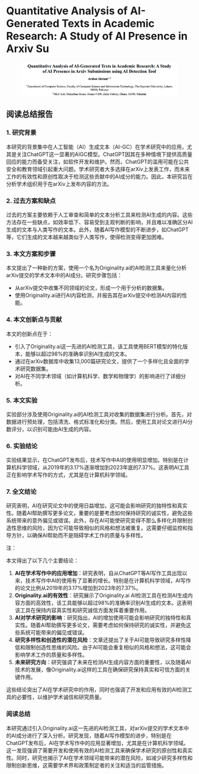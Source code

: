 # Quantitative Analysis of AI-Generated Texts in Academic Research: A Study of AI Presence in Arxiv Su

<figure><img src="../.gitbook/assets/image (225).png" alt=""><figcaption></figcaption></figure>

## 阅读总结报告

### 1. 研究背景

本研究的背景集中在人工智能（AI）生成文本（AI-GC）在学术研究中的应用，尤其是关注ChatGPT这一显著的AIGC模型。ChatGPT因其在多种情境下提供高质量回应的能力而备受关注，如软件开发和维护。然而，ChatGPT的滥用可能在公共安全和教育领域引起重大问题。学术研究者大多选择在arXiv上发表工作，而未来工作的有效性和原创性取决于检测这些贡献中的AI成分的能力。因此，本研究旨在分析学术组织用于在arXiv上发布内容的方法。

### 2. 过去方案和缺点

过去的方案主要依赖于人工审查和简单的文本分析工具来检测AI生成的内容。这些方法存在一些缺点，如效率低下、容易受到主观判断的影响，并且难以准确区分AI生成的文本与人类写作的文本。此外，随着AI写作模型的不断进步，如ChatGPT等，它们生成的文本越来越类似于人类写作，使得检测变得更加困难。

### 3. 本文方案和步骤

本文提出了一种新的方案，使用一个名为Originality.ai的AI检测工具来量化分析arXiv提交的学术文本中的AI成分。研究步骤包括：

* 从arXiv提交中收集不同领域的论文，形成一个用于分析的数据集。
* 使用Originality.ai进行AI内容检测，并报告其在arXiv提交中检测AI内容的性能。

### 4. 本文创新点与贡献

本文的创新点在于：

* 引入了Originality.ai这一先进的AI检测工具，该工具使用BERT模型的特化版本，能够以超过98%的准确率识别AI生成的文本。
* 通过在arXiv数据库中收集13,000篇研究论文，提供了一个多样化且全面的学术研究数据集。
* 对AI在不同学术领域（如计算机科学、数学和物理学）的影响进行了详细分析。

### 5. 本文实验

实验部分涉及使用Originality.ai的AI检测工具对收集的数据集进行分析。首先，对数据进行预处理，包括清洗、格式标准化和分类。然后，使用工具对论文进行AI分数评分，以识别可能由AI生成的内容。

### 6. 实验结论

实验结果显示，在ChatGPT发布后，技术写作中AI的使用明显增加。特别是在计算机科学领域，从2019年的3.17%逐渐增加到2023年底的7.37%。这表明AI工具正在影响学术写作的方式，尤其是在计算机科学领域。

### 7. 全文结论

研究表明，AI在研究论文中的使用日益增加，这可能会影响研究的独特性和真实性。随着AI帮助撰写更多论文，重要的是要考虑如何保持研究的诚实性，避免这些系统带来的意外偏见或错误。此外，存在AI可能使研究变得不那么多样化并限制创造性思维的风险，因为它可能导致相似的风格和想法被重复。这需要仔细监控和指导方针，以确保AI帮助而不是阻碍学术工作的质量与多样性。



注：

本文得出了以下几个主要结论：

1. **AI在学术写作中的应用增加**：研究表明，自从ChatGPT等AI写作工具出现以来，技术写作中AI的使用有了显著的增长。特别是在计算机科学领域，AI写作的论文比例从2019年的3.17%增加到2023年的7.37%。
2. **Originality.ai的有效性**：研究展示了Originality.ai AI检测工具在检测AI生成内容方面的高效性，该工具能够以超过98%的准确率识别AI生成的文本。这表明该工具在保持内容真实性和研究诚信方面发挥着重要作用。
3. **AI对学术研究的影响**：研究指出，AI的增加使用可能会影响研究的独特性和真实性。随着AI帮助撰写更多论文，需要考虑如何保持研究的诚实性，并避免这些系统可能带来的偏见或错误。
4. **研究多样性和创造性的潜在风险**：文章还提出了关于AI可能导致研究多样性降低和限制创造性思维的风险。由于AI可能会重复相似的风格和想法，这可能会影响学术工作的质量和多样性。
5. **未来研究方向**：研究强调了未来在检测AI生成内容方面的重要性，以及随着AI技术的发展，像Originality.ai这样的工具在确保研究保持真实和可信方面的关键作用。

这些结论突出了AI在学术研究中的作用，同时也强调了开发和应用有效的AI检测工具的必要性，以维护学术诚信和研究质量。





### 阅读总结

本研究通过引入Originality.ai这一先进的AI检测工具，对arXiv提交的学术文本中的AI成分进行了深入分析。研究发现，随着AI写作模型的进步，特别是在ChatGPT发布后，AI在学术写作中的应用显著增加，尤其是在计算机科学领域。这一发现强调了需要开发和使用有效的AI检测工具来确保学术研究的原创性和真实性。同时，研究也揭示了AI在学术领域可能带来的潜在风险，如减少研究多样性和限制创新思维，这需要学术界和政策制定者的关注和适当的监管措施。
